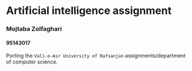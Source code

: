 # Artificial intelligence assignment

### Mojtaba Zolfaghari
#### 95143017

Porting the `Vali-e-Asr University of Rafsanjan` assignments/department of computer science.


